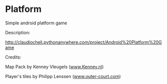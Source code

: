 # Platform

Simple android platform game

Description:
  
  http://claudiocheli.pythonanywhere.com/project/Android%20Platform%20Game

Credits:

  Map Pack by Kenney Vleugels (www.Kenney.nl) 
  
  Player's tiles by Philipp Lenssen (www.outer-court.com)
